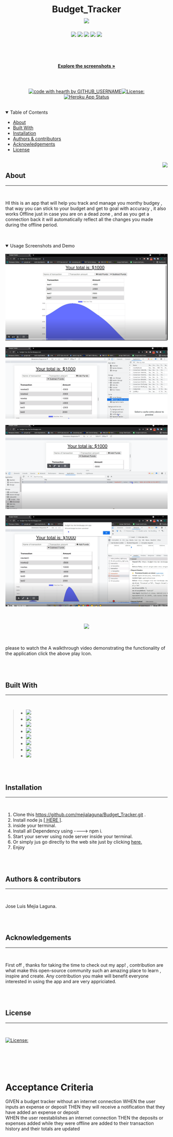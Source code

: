 
  <br/>
  
  <div align="center">
  
  
  <h1> Budget_Tracker <br> 
   <img src="https://img.shields.io/badge/MongoDB-blue"/>
</h1>

<p align="center">
    <img src="https://img.shields.io/github/repo-size/mejialaguna/Budget_Tracker" />
    <img src="https://img.shields.io/github/languages/top/mejialaguna/Budget_Tracker"  />
    <img src="https://img.shields.io/github/issues/mejialaguna/Budget_Tracker" />
    <img src="https://img.shields.io/github/last-commit/mejialaguna/Budget_Tracker" >
    <a href="https://github.com/mejialaguna"><img src="https://img.shields.io/github/followers/mejialaguna?style=social" target="_blank" /></a>
    
    
</p>

  <br/>
  <br/>
  <br/>
  
  <a href="#about"><strong>Explore the screenshots »</strong></a>
  <br/>
  <br/>
  
  </div>
  
  
  
  <div align="center">
  <br/>
  
  [![code with hearth by GITHUB_USERNAME](https://img.shields.io/badge/%3C%2F%3E%20with%20%E2%99%A5%20by-GITHUB_mejialaguna-ff1414.svg?style=flat-square)](https://github.com/mejialaguna/Budget_Tracker.git)[![License:](https://img.shields.io/badge/License-MPL%202.0-brightgreen.svg)](https://opensource.org/licenses/MPL-2.0) [![Heroku App Status](https://img.shields.io/badge/%E2%86%91_Deploy_to-Heroku-7056bf.svg?style=flat)](https://budget-trac-ker.herokuapp.com//)
    
  
    
  </div>
  
  <br/>
  
  <details open="open">
  <summary>Table of Contents</summary>
  
  - [About](#about)
  - [Built With](#built-with)
  - [Installation](#installation)
  - [Authors & contributors](#authors--contributors)
  - [Acknowledgements](#Acknowledgements)
  - [License](#License) 
  
  </details>  
  
  <br/>
  
  <img align="right" src="https://img.icons8.com/plasticine/100/000000/about.png"/>
  
  ## About     
  ---

  <br/>

 
 HI this is an app that will help you track and manage you monthy budgey , that way you can stick to your budget and get to goal with accuracy , it also works Offline just in case you are on a dead zone , and as you get a connection back it will automatically reflect all the changes you made during the offline period.
    

  <br/>
  <br/>

  <details open="open">
  <summary>Usage Screenshots and Demo</summary>

  <br/> 
  
  <img src="img/img_1.png"/> 
  <br/>
  <br/>
  <img src="img/img_2.png"/>
  <br/>
  <br/>
  <img src="img/img_3.png">
   <br/>
  <br/>
 <img src="img/img_4.png">
  <br>
  <br>

  <br>
  <br>

<div align="center">
    <a  href= "https://www.awesomescreenshot.com/video/5708296?key=0124ec6391ee43e4a3769790763522d8"><img src="https://img.icons8.com/external-justicon-lineal-color-justicon/128/000000/external-video-notifications-justicon-lineal-color-justicon.png"/></a>
</div>

 <br>
  <br>

please to watch the A walkthrough video demonstrating the functionality of the application click the above play Icon.

  </details>
  
  <br/>
  <br/>
  
  
  ## Built With
  ---

  <br/>

> - <a href="https://www.w3schools.com/html/"> <img src="https://img.shields.io/badge/HTML-yellow" /></a>
> - <a href="https://www.w3schools.com/css/"> <img src="https://img.shields.io/badge/CSS-yellow" /></a>
> - <a href="https://developer.mozilla.org/en-US/docs/Mozilla/Add-ons/WebExtensions/API"> <img src="https://img.shields.io/badge/javascript-yellow" /></a>
> - <a href="https://nodejs.org/en/"><img src="https://img.shields.io/badge/node-red" /></a>
> - <a href="https://www.tutorialspoint.com/nodejs/nodejs_express_framework.htm"><img src="https://img.shields.io/badge/express-orange" /></a>
> - <a href="https://www.w3schools.com/js/js_es6.asp"><img src="https://img.shields.io/badge/ES6-lime" /></a>
> - <a href="https://www.mongodb.com/cloud/atlas?utm_content=rlsapostreg&utm_source=google&utm_campaign=gs_americas_uscan_search_brand_dsa_atlas_desktop_rlsa_postreg&utm_term=&utm_medium=cpc_paid_search&utm_ad=b&utm_ad_campaign_id=14383025495&gclid=CjwKCAjwk6-LBhBZEiwAOUUDpww0EpkTeYb11Uw-kVurCLgMTZjLsGmF64bDYHDknFJMT9kHVODw2xoCVXgQAvD_BwE"><img src="https://img.shields.io/badge/MongoDb-blue" /></a>
> - <a href="https://www.npmjs.com/package/mongoose"><img src="https://img.shields.io/badge/mongoose-lightblue" /></a>



  <br/>
  <br/>
  
  ##  Installation
  ---

  <br/>
  
   1. Clone this https://github.com/mejialaguna/Budget_Tracker.git .
   2. Install node js <a href="https://nodejs.org/en/"> [ HERE ]</a>. 
   3. inside your terminal.   
   4. Install all Dependency using ----> npm i.  
   5. Start your server using node server inside your terminal. 
   6. Or simply jus go directly to the web site just by clicking <a href="https://budget-trac-ker.herokuapp.com">here.</a>
   7. Enjoy

  <br/>
  <br/>
  
  
  ##  Authors & contributors
  ---

  <br/>
   
  Jose Luis Mejia Laguna.
  
  <br/>
  <br/>
  

  ##  Acknowledgements
  ---


  <br/>

  First off , thanks for taking the time to check out my app! , contribution are what make this open-source community such an amazing place to learn , inspire and create. Any contribution you make will benefit everyone interested in using the app and are very appriciated.



  <br/>
  <br/>
  
  ## License
  ---
  <br/>

[![License:](https://img.shields.io/badge/License-MPL%202.0-brightgreen.svg)](https://opensource.org/licenses/MPL-2.0)

 <br/>
 <br/>
 <br/>
 <br/>

# Acceptance Criteria
GIVEN a budget tracker without an internet connection
WHEN the user inputs an expense or deposit
THEN they will receive a notification that they have added an expense or deposit
<br/>
WHEN the user reestablishes an internet connection
THEN the deposits or expenses added while they were offline are added to their transaction history and their totals are updated

